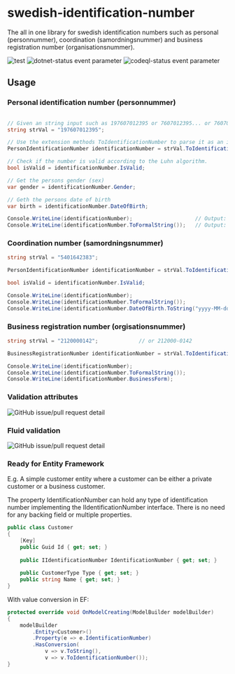 # swedish-identification-number

The all in one library for swedish identification numbers such as personal (personnummer), coordination (samordningsnummer) and business registration number (organisationsnummer).

![test](https://img.shields.io/badge/dynamic/xml?label=.NET%20version&query=//Project/PropertyGroup/TargetFramework&url=https%3A%2F%2Fraw.githubusercontent.com%2Fpsafth%2Fswedish-identification-number%2Fmain%2Fsrc%2FIdentificationNumber%2FIdentificationNumber.csproj)
![dotnet-status event parameter](https://github.com/psafth/swedish-identification-number/actions/workflows/dotnet.yml/badge.svg)
![codeql-status event parameter](https://github.com/psafth/swedish-identification-number/actions/workflows/codeql.yml/badge.svg)

## Usage

### Personal identification number (personnummer)

```C#

// Given an string input such as 197607012395 or 7607012395... or 760701-2395.. or 19760701-2395
string strVal = "197607012395";                     

// Use the extension methods ToIdentificationNumber to parse it as an identification number. Badly formatted strings will throw an exception.
PersonIdentificationNumber identificationNumber = strVal.ToIdentificationNumber();

// Check if the number is valid according to the Luhn algorithm.
bool isValid = identificationNumber.IsValid;        

// Get the persons gender (sex)
var gender = identificationNumber.Gender;

// Geth the persons date of birth
var birth = identificationNumber.DateOfBirth;

Console.WriteLine(identificationNumber);                    // Output: 197607012395
Console.WriteLine(identificationNumber.ToFormalString());   // Output: 760701-2395

```

### Coordination number (samordningsnummer)

```C#
string strVal = "5401642383";

PersonIdentificationNumber identificationNumber = strVal.ToIdentificationNumber();

bool isValid = identificationNumber.IsValid;

Console.WriteLine(identificationNumber);                                        // Output: 195401642383
Console.WriteLine(identificationNumber.ToFormalString());                       // Output: 540164-2383
Console.WriteLine(identificationNumber.DateOfBirth.ToString("yyyy-MM-dd"));     // Output: 1954-01-04
```

### Business registration number (orgisationsnummer)
```C#
string strVal = "2120000142";             // or 212000-0142

BusinessRegistrationNumber identificationNumber = strVal.ToIdentificationNumber();

Console.WriteLine(identificationNumber);                                        // Output: 2120000142
Console.WriteLine(identificationNumber.ToFormalString());                       // Output: 212000-0142
Console.WriteLine(identificationNumber.BusinessForm);                           // Output: GovernmentAgency

```

### Validation attributes
![GitHub issue/pull request detail](https://img.shields.io/github/issues/detail/state/psafth/swedish-identification-number/28?label=Status)

### Fluid validation
![GitHub issue/pull request detail](https://img.shields.io/github/issues/detail/state/psafth/swedish-identification-number/29?label=Status)

### Ready for Entity Framework
E.g. A simple customer entity where a customer can be either a private customer or a business customer.

The property IdentificationNumber can hold any type of identification number implementing the IIdentificationNumber interface. There is no need for any backing field or multiple properties.

```C#
public class Customer
{
    [Key]
    public Guid Id { get; set; }
    
    public IIdentificationNumber IdentificationNumber { get; set; }
    
    public CustomerType Type { get; set; }
    public string Name { get; set; }
}
```
With value conversion in EF:
```C#
protected override void OnModelCreating(ModelBuilder modelBuilder)
{
    modelBuilder
        .Entity<Customer>()
        .Property(e => e.IdentificationNumber)
        .HasConversion(
            v => v.ToString(),
            v => v.ToIdentificationNumber());
}
```

